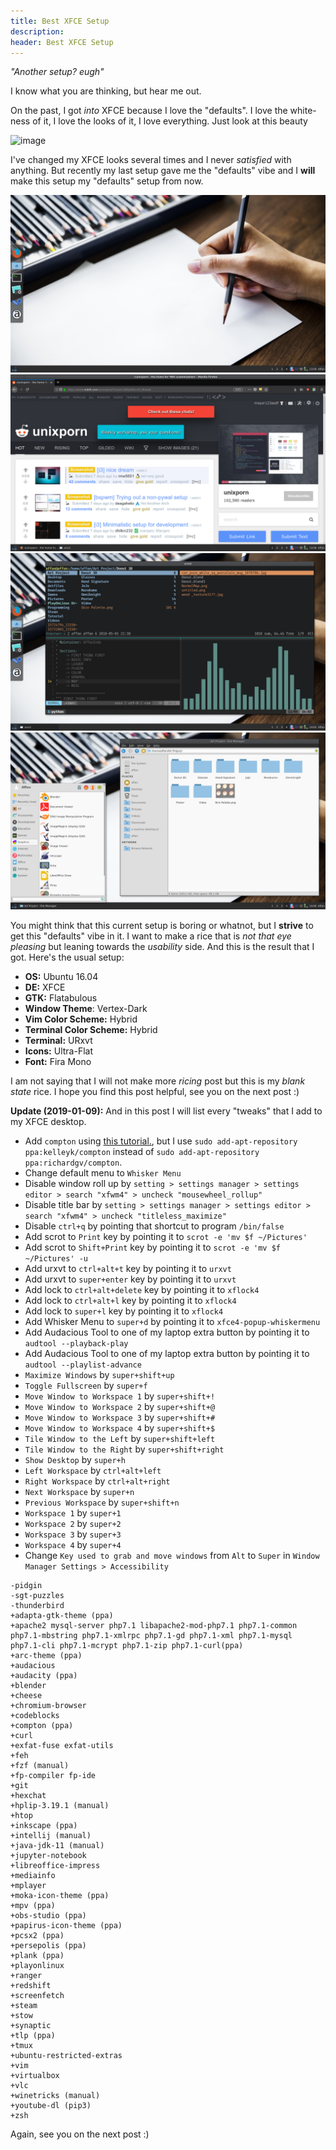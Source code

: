 ```yaml
---
title: Best XFCE Setup
description:
header: Best XFCE Setup
---
```


*"Another setup? eugh"*

I know what you are thinking, but hear me out.

On the past, I got *into* XFCE because I love the "defaults". I love the white-ness of it, I love the looks of it, I love everything. Just look at this beauty

![image](https://spins.fedoraproject.org/static/images/screenshots/screenshot-xfce.jpg "Default XFCE Looks")

I've changed my XFCE looks several times and I never *satisfied* with anything. But recently my last setup gave me the "defaults" vibe and I **will** make this setup my "defaults" setup from now.

![image](/img/xfce-simple/simple-clean.png "Clean")
![image](/img/xfce-simple/simple-browser.png "Browser")
![image](/img/xfce-simple/simple-terminal.png "Terminal")
![image](/img/xfce-simple/simple-white.png "White")

You might think that this current setup is boring or whatnot, but I **strive** to get this "defaults" vibe in it. I want to make a rice that is *not that eye pleasing* but leaning towards the *usability* side. And this is the result that I got. Here's the usual setup:

* **OS:** Ubuntu 16.04
* **DE:** XFCE
* **GTK:** Flatabulous
* **Window Theme**: Vertex-Dark
* **Vim Color Scheme:** Hybrid
* **Terminal Color Scheme:** Hybrid
* **Terminal:** URxvt
* **Icons:** Ultra-Flat
* **Font:** Fira Mono

I am not saying that I will not make more *ricing* post but this is my *blank state* rice. I hope you find this post helpful, see you on the next post :)

**Update (2019-01-09):** And in this post I will list every "tweaks" that I add to my XFCE desktop.

* Add `compton` using [this tutorial.](http://duncanlock.net/blog/2013/06/07/how-to-switch-to-compton-for-beautiful-tear-free-compositing-in-xfce/), but I use `sudo add-apt-repository ppa:kelleyk/compton` instead of `sudo add-apt-repository ppa:richardgv/compton`.
* Change default menu to `Whisker Menu`
* Disable window roll up by `setting > settings manager > settings editor > search "xfwm4" > uncheck "mousewheel_rollup"`
* Disable title bar by `setting > settings manager > settings editor > search "xfwm4" > uncheck "titleless_maximize"`
* Disable `ctrl+q` by pointing that shortcut to program `/bin/false`
* Add scrot to `Print` key by pointing it to `scrot -e 'mv $f ~/Pictures'`
* Add scrot to `Shift+Print` key by pointing it to `scrot -e 'mv $f ~/Pictures' -u`
* Add urxvt to `ctrl+alt+t` key by pointing it to `urxvt`
* Add urxvt to `super+enter` key by pointing it to `urxvt`
* Add lock to `ctrl+alt+delete` key by pointing it to `xflock4`
* Add lock to `ctrl+alt+l` key by pointing it to `xflock4`
* Add lock to `super+l` key by pointing it to `xflock4`
* Add Whisker Menu to `super+d` by pointing it to `xfce4-popup-whiskermenu`
* Add Audacious Tool to one of my laptop extra button by pointing it to `audtool --playback-play`
* Add Audacious Tool to one of my laptop extra button by pointing it to `audtool --playlist-advance`
* `Maximize Windows` by `super+shift+up`
* `Toggle Fullscreen` by `super+f`
* `Move Window to Workspace 1` by `super+shift+!`
* `Move Window to Workspace 2` by `super+shift+@`
* `Move Window to Workspace 3` by `super+shift+#`
* `Move Window to Workspace 4` by `super+shift+$`
* `Tile Window to the Left` by `super+shift+left`
* `Tile Window to the Right` by `super+shift+right`
* `Show Desktop` by `super+h`
* `Left Workspace` by `ctrl+alt+left`
* `Right Workspace` by `ctrl+alt+right`
* `Next Workspace` by `super+n`
* `Previous Workspace` by `super+shift+n`
* `Workspace 1` by `super+1`
* `Workspace 2` by `super+2`
* `Workspace 3` by `super+3`
* `Workspace 4` by `super+4`
* Change `Key used to grab and move windows` from `Alt` to `Super` in `Window Manager Settings > Accessibility`

```
-pidgin
-sgt-puzzles
-thunderbird
+adapta-gtk-theme (ppa)
+apache2 mysql-server php7.1 libapache2-mod-php7.1 php7.1-common php7.1-mbstring php7.1-xmlrpc php7.1-gd php7.1-xml php7.1-mysql php7.1-cli php7.1-mcrypt php7.1-zip php7.1-curl(ppa)
+arc-theme (ppa)
+audacious
+audacity (ppa)
+blender
+cheese
+chromium-browser
+codeblocks
+compton (ppa)
+curl
+exfat-fuse exfat-utils
+feh
+fzf (manual)
+fp-compiler fp-ide
+git
+hexchat
+hplip-3.19.1 (manual)
+htop
+inkscape (ppa)
+intellij (manual)
+java-jdk-11 (manual)
+jupyter-notebook
+libreoffice-impress
+mediainfo
+mplayer
+moka-icon-theme (ppa)
+mpv (ppa)
+obs-studio (ppa)
+papirus-icon-theme (ppa)
+pcsx2 (ppa)
+persepolis (ppa)
+plank (ppa)
+playonlinux
+ranger
+redshift
+screenfetch
+steam
+stow
+synaptic
+tlp (ppa)
+tmux
+ubuntu-restricted-extras
+vim
+virtualbox
+vlc
+winetricks (manual)
+youtube-dl (pip3)
+zsh
```

Again, see you on the next post :)
